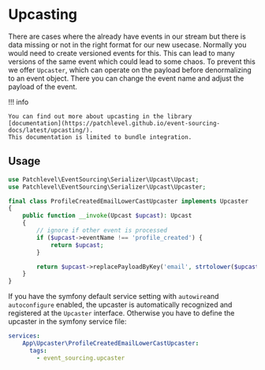 # Upcasting

There are cases where the already have events in our stream but there is data missing or not in the right format for our
new usecase. Normally you would need to create versioned events for this. This can lead to many versions of the same
event which could lead to some chaos. To prevent this we offer `Upcaster`, which can operate on the payload before
denormalizing to an event object. There you can change the event name and adjust the payload of the event.

!!! info

    You can find out more about upcasting in the library 
    [documentation](https://patchlevel.github.io/event-sourcing-docs/latest/upcasting/). 
    This documentation is limited to bundle integration.
    
## Usage

```php
use Patchlevel\EventSourcing\Serializer\Upcast\Upcast;
use Patchlevel\EventSourcing\Serializer\Upcast\Upcaster;

final class ProfileCreatedEmailLowerCastUpcaster implements Upcaster
{
    public function __invoke(Upcast $upcast): Upcast
    {
        // ignore if other event is processed
        if ($upcast->eventName !== 'profile_created') {
            return $upcast;
        }

        return $upcast->replacePayloadByKey('email', strtolower($upcast->payload['email']));
    }
}
```
If you have the symfony default service setting with `autowire`and `autoconfigure` enabled,
the upcaster is automatically recognized and registered at the `Upcaster` interface.
Otherwise you have to define the upcaster in the symfony service file:

```yaml
services:
    App\Upcaster\ProfileCreatedEmailLowerCastUpcaster:
      tags:
        - event_sourcing.upcaster
```